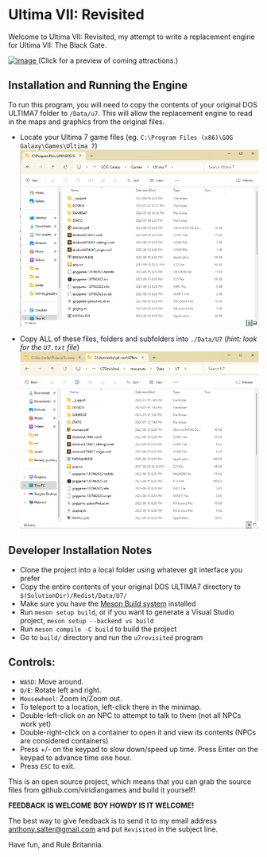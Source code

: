 
# Ultima VII: Revisited

Welcome to Ultima VII: Revisited, my attempt to write a replacement engine for Ultima VII: The Black Gate.

<a href="https://www.youtube.com/watch?v=2mbJcOEwKJ4">
  <img width="1280" height="720" alt="image" src="https://github.com/user-attachments/assets/c85f4858-9468-4a19-8698-f62361a0df4a" />
</a>
(Click for a preview of coming attractions.)

## Installation and Running the Engine

To run this program, you will need to copy the contents of your original DOS ULTIMA7 folder to `/Data/u7`.  This
will allow the replacement engine to read in the maps and graphics from the original files.

- Locate your Ultima 7 game files (eg. `C:\Program Files (x86)\GOG Galaxy\Games\Ultima 7`)
![Typical GoG U7 folder](./screenshots/install-1.png)

- Copy ALL of these files, folders and subfolders into `./Data/U7` (*hint: look for the `U7.txt` file*)
![Project U7 Data folder](./screenshots/install-2.png)


## Developer Installation Notes

- Clone the project into a local folder using whatever git interface you prefer
- Copy the entire contents of your original DOS ULTIMA7 directory to `$(SolutionDir)/Redist/Data/U7/`
- Make sure you have the [Meson Build system](https://mesonbuild.com/) installed
- Run `meson setup build`, or if you want to generate a Visual Studio project, `meson setup --backend vs build`
- Run `meson compile -C build` to build the project
- Go to `build/` directory and run the `u7revisited` program

## Controls:

- `WASD`:  Move around.
- `Q/E`:  Rotate left and right.
- `Mousewheel`:  Zoom in/Zoom out.
- To teleport to a location, left-click there in the minimap.
- Double-left-click on an NPC to attempt to talk to them (not all NPCs work yet)
- Double-right-click on a container to open it and view its contents (NPCs are considered containers)
- Press +/- on the keypad to slow down/speed up time.  Press Enter on the keypad to advance time one hour.
- Press `ESC` to exit.

This is an open source project, which means that you can grab the source files from github.com/viridiangames and
build it yourself!

**FEEDBACK IS WELCOME BOY HOWDY IS IT WELCOME!** 

The best way to give feedback is to send it to my email address anthony.salter@gmail.com and put `Revisited` in
the subject line.

Have fun, and Rule Britannia.
